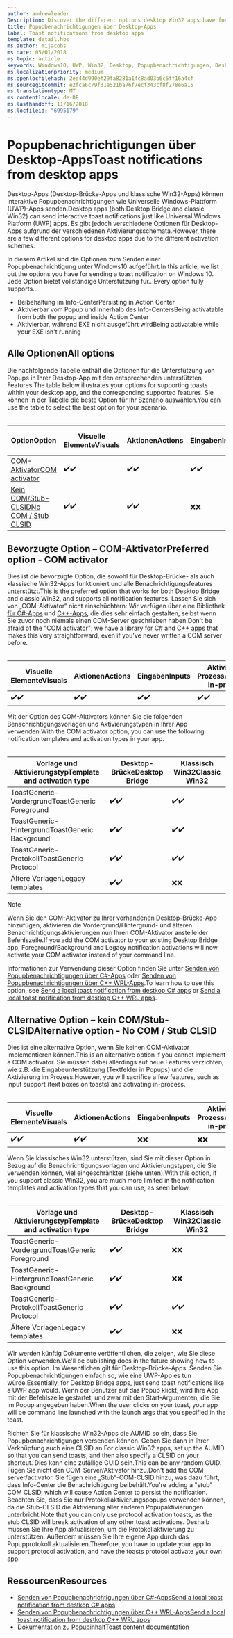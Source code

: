 ```yaml
---
author: andrewleader
Description: Discover the different options desktop Win32 apps have for sending toast notifications
title: Popupbenachrichtigungen über Desktop-Apps
label: Toast notifications from desktop apps
template: detail.hbs
ms.author: mijacobs
ms.date: 05/01/2018
ms.topic: article
keywords: Windows10, UWP, Win32, Desktop, Popupbenachrichtigungen, Desktop-Brücke, Optionen zum Senden von Popups, COM-Server, COM-Aktivator, COM, gefälschter COM, kein COM, ohne COM, Senden von Popupbenachrichtigungen
ms.localizationpriority: medium
ms.openlocfilehash: 2ee44d990ef29fa8281a14c8ad03b6c6ff16a4cf
ms.sourcegitcommit: e2fca6c79f31e521ba76f7ecf343cf8f278e6a15
ms.translationtype: MT
ms.contentlocale: de-DE
ms.lasthandoff: 11/16/2018
ms.locfileid: "6995179"
---
```

# <a name="toast-notifications-from-desktop-apps"></a><span data-ttu-id="44970-103">Popupbenachrichtigungen über Desktop-Apps</span><span class="sxs-lookup"><span data-stu-id="44970-103">Toast notifications from desktop apps</span></span>

<span data-ttu-id="44970-104">Desktop-Apps (Desktop-Brücke-Apps und klassische Win32-Apps) können interaktive Popupbenachrichtigungen wie Universelle Windows-Plattform (UWP)-Apps senden.</span><span class="sxs-lookup"><span data-stu-id="44970-104">Desktop apps (both Desktop Bridge and classic Win32) can send interactive toast notifications just like Universal Windows Platform (UWP) apps.</span></span> <span data-ttu-id="44970-105">Es gibt jedoch verschiedene Optionen für Desktop-Apps aufgrund der verschiedenen Aktivierungsschemata.</span><span class="sxs-lookup"><span data-stu-id="44970-105">However, there are a few different options for desktop apps due to the different activation schemes.</span></span>

<span data-ttu-id="44970-106">In diesem Artikel sind die Optionen zum Senden einer Popupbenachrichtigung unter Windows10 aufgeführt.</span><span class="sxs-lookup"><span data-stu-id="44970-106">In this article, we list out the options you have for sending a toast notification on Windows 10.</span></span> <span data-ttu-id="44970-107">Jede Option bietet vollständige Unterstützung für...</span><span class="sxs-lookup"><span data-stu-id="44970-107">Every option fully supports...</span></span>

* <span data-ttu-id="44970-108">Beibehaltung im Info-Center</span><span class="sxs-lookup"><span data-stu-id="44970-108">Persisting in Action Center</span></span>
* <span data-ttu-id="44970-109">Aktivierbar vom Popup und innerhalb des Info-Centers</span><span class="sxs-lookup"><span data-stu-id="44970-109">Being activatable from both the popup and inside Action Center</span></span>
* <span data-ttu-id="44970-110">Aktivierbar, während EXE nicht ausgeführt wird</span><span class="sxs-lookup"><span data-stu-id="44970-110">Being activatable while your EXE isn't running</span></span>

## <a name="all-options"></a><span data-ttu-id="44970-111">Alle Optionen</span><span class="sxs-lookup"><span data-stu-id="44970-111">All options</span></span>

<span data-ttu-id="44970-112">Die nachfolgende Tabelle enthält die Optionen für die Unterstützung von Popups in Ihrer Desktop-App mit den entsprechenden unterstützten Features.</span><span class="sxs-lookup"><span data-stu-id="44970-112">The table below illustrates your options for supporting toasts within your desktop app, and the corresponding supported features.</span></span> <span data-ttu-id="44970-113">Sie können in der Tabelle die beste Option für Ihr Szenario auswählen.</span><span class="sxs-lookup"><span data-stu-id="44970-113">You can use the table to select the best option for your scenario.</span></span><br/><br/>

| <span data-ttu-id="44970-114">Option</span><span class="sxs-lookup"><span data-stu-id="44970-114">Option</span></span> | <span data-ttu-id="44970-115">Visuelle Elemente</span><span class="sxs-lookup"><span data-stu-id="44970-115">Visuals</span></span> | <span data-ttu-id="44970-116">Aktionen</span><span class="sxs-lookup"><span data-stu-id="44970-116">Actions</span></span> | <span data-ttu-id="44970-117">Eingaben</span><span class="sxs-lookup"><span data-stu-id="44970-117">Inputs</span></span> | <span data-ttu-id="44970-118">Aktiviert im Prozess</span><span class="sxs-lookup"><span data-stu-id="44970-118">Activates in-process</span></span> |
| -- | -- | -- | -- | -- |
| [<span data-ttu-id="44970-119">COM-Aktivator</span><span class="sxs-lookup"><span data-stu-id="44970-119">COM activator</span></span>](#preferred-option---com-activator) | <span data-ttu-id="44970-120">✔️</span><span class="sxs-lookup"><span data-stu-id="44970-120">✔️</span></span> | <span data-ttu-id="44970-121">✔️</span><span class="sxs-lookup"><span data-stu-id="44970-121">✔️</span></span> | <span data-ttu-id="44970-122">✔️</span><span class="sxs-lookup"><span data-stu-id="44970-122">✔️</span></span> | <span data-ttu-id="44970-123">✔️</span><span class="sxs-lookup"><span data-stu-id="44970-123">✔️</span></span> |
| [<span data-ttu-id="44970-124">Kein COM/Stub-CLSID</span><span class="sxs-lookup"><span data-stu-id="44970-124">No COM / Stub CLSID</span></span>](#alternative-option---no-com--stub-clsid) | <span data-ttu-id="44970-125">✔️</span><span class="sxs-lookup"><span data-stu-id="44970-125">✔️</span></span> | <span data-ttu-id="44970-126">✔️</span><span class="sxs-lookup"><span data-stu-id="44970-126">✔️</span></span> | <span data-ttu-id="44970-127">❌</span><span class="sxs-lookup"><span data-stu-id="44970-127">❌</span></span> | <span data-ttu-id="44970-128">❌</span><span class="sxs-lookup"><span data-stu-id="44970-128">❌</span></span> |


## <a name="preferred-option---com-activator"></a><span data-ttu-id="44970-129">Bevorzugte Option – COM-Aktivator</span><span class="sxs-lookup"><span data-stu-id="44970-129">Preferred option - COM activator</span></span>

<span data-ttu-id="44970-130">Dies ist die bevorzugte Option, die sowohl für Desktop-Brücke- als auch klassische Win32-Apps funktioniert und alle Benachrichtigungsfeatures unterstützt.</span><span class="sxs-lookup"><span data-stu-id="44970-130">This is the preferred option that works for both Desktop Bridge and classic Win32, and supports all notification features.</span></span> <span data-ttu-id="44970-131">Lassen Sie sich von „COM-Aktivator“ nicht einschüchtern: Wir verfügen über eine Bibliothek [für C#-Apps](send-local-toast-desktop.md) und [C++-Apps](send-local-toast-desktop-cpp-wrl.md), die dies sehr einfach gestalten, selbst wenn Sie zuvor noch niemals einen COM-Server geschrieben haben.</span><span class="sxs-lookup"><span data-stu-id="44970-131">Don't be afraid of the "COM activator"; we have a library [for C#](send-local-toast-desktop.md) and [C++ apps](send-local-toast-desktop-cpp-wrl.md) that makes this very straightforward, even if you've never written a COM server before.</span></span><br/><br/>

| <span data-ttu-id="44970-132">Visuelle Elemente</span><span class="sxs-lookup"><span data-stu-id="44970-132">Visuals</span></span> | <span data-ttu-id="44970-133">Aktionen</span><span class="sxs-lookup"><span data-stu-id="44970-133">Actions</span></span> | <span data-ttu-id="44970-134">Eingaben</span><span class="sxs-lookup"><span data-stu-id="44970-134">Inputs</span></span> | <span data-ttu-id="44970-135">Aktiviert im Prozess</span><span class="sxs-lookup"><span data-stu-id="44970-135">Activates in-process</span></span> |
| -- | -- | -- | -- |
| <span data-ttu-id="44970-136">✔️</span><span class="sxs-lookup"><span data-stu-id="44970-136">✔️</span></span> | <span data-ttu-id="44970-137">✔️</span><span class="sxs-lookup"><span data-stu-id="44970-137">✔️</span></span> | <span data-ttu-id="44970-138">✔️</span><span class="sxs-lookup"><span data-stu-id="44970-138">✔️</span></span> | <span data-ttu-id="44970-139">✔️</span><span class="sxs-lookup"><span data-stu-id="44970-139">✔️</span></span> |

<span data-ttu-id="44970-140">Mit der Option des COM-Aktivators können Sie die folgenden Benachrichtigungsvorlagen und Aktivierungstypen in Ihrer App verwenden.</span><span class="sxs-lookup"><span data-stu-id="44970-140">With the COM activator option, you can use the following notification templates and activation types in your app.</span></span><br/><br/>

| <span data-ttu-id="44970-141">Vorlage und Aktivierungstyp</span><span class="sxs-lookup"><span data-stu-id="44970-141">Template and activation type</span></span> | <span data-ttu-id="44970-142">Desktop-Brücke</span><span class="sxs-lookup"><span data-stu-id="44970-142">Desktop Bridge</span></span> | <span data-ttu-id="44970-143">Klassisch Win32</span><span class="sxs-lookup"><span data-stu-id="44970-143">Classic Win32</span></span> |
| -- | -- | -- |
| <span data-ttu-id="44970-144">ToastGeneric-Vordergrund</span><span class="sxs-lookup"><span data-stu-id="44970-144">ToastGeneric Foreground</span></span> | <span data-ttu-id="44970-145">✔️</span><span class="sxs-lookup"><span data-stu-id="44970-145">✔️</span></span> | <span data-ttu-id="44970-146">✔️</span><span class="sxs-lookup"><span data-stu-id="44970-146">✔️</span></span> |
| <span data-ttu-id="44970-147">ToastGeneric-Hintergrund</span><span class="sxs-lookup"><span data-stu-id="44970-147">ToastGeneric Background</span></span> | <span data-ttu-id="44970-148">✔️</span><span class="sxs-lookup"><span data-stu-id="44970-148">✔️</span></span> | <span data-ttu-id="44970-149">✔️</span><span class="sxs-lookup"><span data-stu-id="44970-149">✔️</span></span> |
| <span data-ttu-id="44970-150">ToastGeneric-Protokoll</span><span class="sxs-lookup"><span data-stu-id="44970-150">ToastGeneric Protocol</span></span> | <span data-ttu-id="44970-151">✔️</span><span class="sxs-lookup"><span data-stu-id="44970-151">✔️</span></span> | <span data-ttu-id="44970-152">✔️</span><span class="sxs-lookup"><span data-stu-id="44970-152">✔️</span></span> |
| <span data-ttu-id="44970-153">Ältere Vorlagen</span><span class="sxs-lookup"><span data-stu-id="44970-153">Legacy templates</span></span> | <span data-ttu-id="44970-154">✔️</span><span class="sxs-lookup"><span data-stu-id="44970-154">✔️</span></span> | <span data-ttu-id="44970-155">❌</span><span class="sxs-lookup"><span data-stu-id="44970-155">❌</span></span> |

> [!NOTE]
> <span data-ttu-id="44970-156">Wenn Sie den COM-Aktivator zu Ihrer vorhandenen Desktop-Brücke-App hinzufügen, aktivieren die Vordergrund/Hintergrund- und älteren Benachrichtigungsaktivierungen nun Ihren COM-Aktivator anstelle der Befehlszeile.</span><span class="sxs-lookup"><span data-stu-id="44970-156">If you add the COM activator to your existing Desktop Bridge app, Foreground/Background and Legacy notification activations will now activate your COM activator instead of your command line.</span></span>

<span data-ttu-id="44970-157">Informationen zur Verwendung dieser Option finden Sie unter [Senden von Popupbenachrichtigungen über C#-Apps](send-local-toast-desktop.md) oder [Senden von Popupbenachrichtigungen über C++ WRL-Apps](send-local-toast-desktop-cpp-wrl.md).</span><span class="sxs-lookup"><span data-stu-id="44970-157">To learn how to use this option, see [Send a local toast notification from destkop C# apps](send-local-toast-desktop.md) or [Send a local toast notification from destkop C++ WRL apps](send-local-toast-desktop-cpp-wrl.md).</span></span>


## <a name="alternative-option---no-com--stub-clsid"></a><span data-ttu-id="44970-158">Alternative Option – kein COM/Stub-CLSID</span><span class="sxs-lookup"><span data-stu-id="44970-158">Alternative option - No COM / Stub CLSID</span></span>

<span data-ttu-id="44970-159">Dies ist eine alternative Option, wenn Sie keinen COM-Aktivator implementieren können.</span><span class="sxs-lookup"><span data-stu-id="44970-159">This is an alternative option if you cannot implement a COM activator.</span></span> <span data-ttu-id="44970-160">Sie müssen dabei allerdings auf neue Features verzichten, wie z.B. die Eingabeunterstützung (Textfelder in Popups) und die Aktivierung im Prozess.</span><span class="sxs-lookup"><span data-stu-id="44970-160">However, you will sacrifice a few features, such as input support (text boxes on toasts) and activating in-process.</span></span><br/><br/>

| <span data-ttu-id="44970-161">Visuelle Elemente</span><span class="sxs-lookup"><span data-stu-id="44970-161">Visuals</span></span> | <span data-ttu-id="44970-162">Aktionen</span><span class="sxs-lookup"><span data-stu-id="44970-162">Actions</span></span> | <span data-ttu-id="44970-163">Eingaben</span><span class="sxs-lookup"><span data-stu-id="44970-163">Inputs</span></span> | <span data-ttu-id="44970-164">Aktiviert im Prozess</span><span class="sxs-lookup"><span data-stu-id="44970-164">Activates in-process</span></span> |
| -- | -- | -- | -- |
| <span data-ttu-id="44970-165">✔️</span><span class="sxs-lookup"><span data-stu-id="44970-165">✔️</span></span> | <span data-ttu-id="44970-166">✔️</span><span class="sxs-lookup"><span data-stu-id="44970-166">✔️</span></span> | <span data-ttu-id="44970-167">❌</span><span class="sxs-lookup"><span data-stu-id="44970-167">❌</span></span> | <span data-ttu-id="44970-168">❌</span><span class="sxs-lookup"><span data-stu-id="44970-168">❌</span></span> |

<span data-ttu-id="44970-169">Wenn Sie klassisches Win32 unterstützen, sind Sie mit dieser Option in Bezug auf die Benachrichtigungsvorlagen und Aktivierungstypen, die Sie verwenden können, viel eingeschränkter (siehe unten).</span><span class="sxs-lookup"><span data-stu-id="44970-169">With this option, if you support classic Win32, you are much more limited in the notification templates and activation types that you can use, as seen below.</span></span><br/><br/>

| <span data-ttu-id="44970-170">Vorlage und Aktivierungstyp</span><span class="sxs-lookup"><span data-stu-id="44970-170">Template and activation type</span></span> | <span data-ttu-id="44970-171">Desktop-Brücke</span><span class="sxs-lookup"><span data-stu-id="44970-171">Desktop Bridge</span></span> | <span data-ttu-id="44970-172">Klassisch Win32</span><span class="sxs-lookup"><span data-stu-id="44970-172">Classic Win32</span></span> |
| -- | -- | -- |
| <span data-ttu-id="44970-173">ToastGeneric-Vordergrund</span><span class="sxs-lookup"><span data-stu-id="44970-173">ToastGeneric Foreground</span></span> | <span data-ttu-id="44970-174">✔️</span><span class="sxs-lookup"><span data-stu-id="44970-174">✔️</span></span> | <span data-ttu-id="44970-175">❌</span><span class="sxs-lookup"><span data-stu-id="44970-175">❌</span></span> |
| <span data-ttu-id="44970-176">ToastGeneric-Hintergrund</span><span class="sxs-lookup"><span data-stu-id="44970-176">ToastGeneric Background</span></span> | <span data-ttu-id="44970-177">✔️</span><span class="sxs-lookup"><span data-stu-id="44970-177">✔️</span></span> | <span data-ttu-id="44970-178">❌</span><span class="sxs-lookup"><span data-stu-id="44970-178">❌</span></span> |
| <span data-ttu-id="44970-179">ToastGeneric-Protokoll</span><span class="sxs-lookup"><span data-stu-id="44970-179">ToastGeneric Protocol</span></span> | <span data-ttu-id="44970-180">✔️</span><span class="sxs-lookup"><span data-stu-id="44970-180">✔️</span></span> | <span data-ttu-id="44970-181">✔️</span><span class="sxs-lookup"><span data-stu-id="44970-181">✔️</span></span> |
| <span data-ttu-id="44970-182">Ältere Vorlagen</span><span class="sxs-lookup"><span data-stu-id="44970-182">Legacy templates</span></span> | <span data-ttu-id="44970-183">✔️</span><span class="sxs-lookup"><span data-stu-id="44970-183">✔️</span></span> | <span data-ttu-id="44970-184">❌</span><span class="sxs-lookup"><span data-stu-id="44970-184">❌</span></span> |

<span data-ttu-id="44970-185">Wir werden künftig Dokumente veröffentlichen, die zeigen, wie Sie diese Option verwenden.</span><span class="sxs-lookup"><span data-stu-id="44970-185">We'll be publishing docs in the future showing how to use this option.</span></span> <span data-ttu-id="44970-186">Im Wesentlichen gilt für Desktop-Brücke-Apps: Senden Sie Popupbenachrichtigungen einfach so, wie eine UWP-App es tun würde.</span><span class="sxs-lookup"><span data-stu-id="44970-186">Essentially, for Desktop Bridge apps, just send toast notifications like a UWP app would.</span></span> <span data-ttu-id="44970-187">Wenn der Benutzer auf das Popup klickt, wird Ihre App mit der Befehlszeile gestartet, und zwar mit den Start-Argumenten, die Sie im Popup angegeben haben.</span><span class="sxs-lookup"><span data-stu-id="44970-187">When the user clicks on your toast, your app will be command line launched with the launch args that you specified in the toast.</span></span>

<span data-ttu-id="44970-188">Richten Sie für klassische Win32-Apps die AUMID so ein, dass Sie Popupbenachrichtigungen versenden können. Geben Sie dann in Ihrer Verknüpfung auch eine CLSID an.</span><span class="sxs-lookup"><span data-stu-id="44970-188">For classic Win32 apps, set up the AUMID so that you can send toasts, and then also specify a CLSID on your shortcut.</span></span> <span data-ttu-id="44970-189">Dies kann eine zufällige GUID sein.</span><span class="sxs-lookup"><span data-stu-id="44970-189">This can be any random GUID.</span></span> <span data-ttu-id="44970-190">Fügen Sie nicht den COM-Server/Aktivator hinzu.</span><span class="sxs-lookup"><span data-stu-id="44970-190">Don't add the COM server/activator.</span></span> <span data-ttu-id="44970-191">Sie fügen eine „Stub“-COM-CLSID hinzu, was dazu führt, dass Info-Center die Benachrichtigung beibehält.</span><span class="sxs-lookup"><span data-stu-id="44970-191">You're adding a "stub" COM CLSID, which will cause Action Center to persist the notification.</span></span> <span data-ttu-id="44970-192">Beachten Sie, dass Sie nur Protokollaktivierungspopups verwenden können, da die Stub-CLSID die Aktivierung aller anderen Popupaktivierungen unterbricht.</span><span class="sxs-lookup"><span data-stu-id="44970-192">Note that you can only use protocol activation toasts, as the stub CLSID will break activation of any other toast activations.</span></span> <span data-ttu-id="44970-193">Deshalb müssen Sie Ihre App aktualisieren, um die Protokollaktivierung zu unterstützen. Außerdem müssen Sie Ihre eigene App durch das Popupprotokoll aktualisieren.</span><span class="sxs-lookup"><span data-stu-id="44970-193">Therefore, you have to update your app to support protocol activation, and have the toasts protocol activate your own app.</span></span>


## <a name="resources"></a><span data-ttu-id="44970-194">Ressourcen</span><span class="sxs-lookup"><span data-stu-id="44970-194">Resources</span></span>

* [<span data-ttu-id="44970-195">Senden von Popupbenachrichtigungen über C#-Apps</span><span class="sxs-lookup"><span data-stu-id="44970-195">Send a local toast notification from destkop C# apps</span></span>](send-local-toast-desktop.md)
* [<span data-ttu-id="44970-196">Senden von Popupbenachrichtigungen über C++ WRL-Apps</span><span class="sxs-lookup"><span data-stu-id="44970-196">Send a local toast notification from destkop C++ WRL apps</span></span>](send-local-toast-desktop-cpp-wrl.md)
* [<span data-ttu-id="44970-197">Dokumentation zu Popupinhalt</span><span class="sxs-lookup"><span data-stu-id="44970-197">Toast content documentation</span></span>](adaptive-interactive-toasts.md)